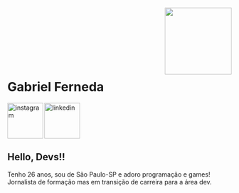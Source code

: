 <img align="right" width="150px" style="margin-top:-20px" src="">
</br>
</br>
</br>
</br>
</br>
</br>
 
 
 <h1 align="left">Gabriel Ferneda</h1>
<a href="https://www.instagram.com/gaa_ferneda/">
    <img align="left" width="80px" src="https://i.ibb.co/qkGSp1D/instagram.png" alt="instagram" style="vertical-align:top;">
  </a> 
  <a href="https://www.linkedin.com/in/gabriel-ferneda98">
    <img width="80px" src="https://i.ibb.co/RyZx12b/linkedin.png" alt="linkedin" style="vertical-align:top;">
  </a>

## Hello, Devs!!

Tenho 26 anos, sou de São Paulo-SP e adoro programação e games! Jornalista de formação mas em transição de carreira para a área dev.
